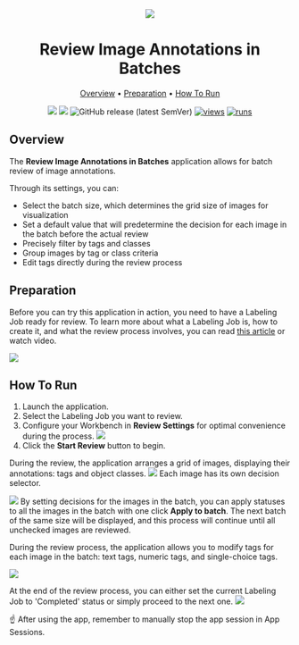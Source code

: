 <div align="center" markdown>

<img src="https://github.com/user-attachments/assets/99da5427-fe7c-4d5d-a33e-94592b8933b3"/>

# Review Image Annotations in Batches

<p align="center">
  <a href="#Overview">Overview</a> •
  <a href="#Preparation">Preparation</a> •
  <a href="#How-To-Run">How To Run</a>
</p>

[![](https://img.shields.io/badge/supervisely-ecosystem-brightgreen)](https://ecosystem.supervisely.com/apps/supervisely-ecosystem/review-image-annotations-in-batches)
[![](https://img.shields.io/badge/slack-chat-green.svg?logo=slack)](https://supervisely.com/slack)
![GitHub release (latest SemVer)](https://img.shields.io/github/v/release/supervisely-ecosystem/review-image-annotations-in-batches)
[![views](https://app.supervisely.com/img/badges/views/supervisely-ecosystem/review-image-annotations-in-batches.png)](https://supervisely.com)
[![runs](https://app.supervisely.com/img/badges/runs/supervisely-ecosystem/review-image-annotations-in-batches.png)](https://supervisely.com)

</div>

## Overview

The **Review Image Annotations in Batches** application allows for batch review of image annotations.

Through its settings, you can:

- Select the batch size, which determines the grid size of images for visualization
- Set a default value that will predetermine the decision for each image in the batch before the actual review
- Precisely filter by tags and classes
- Group images by tag or class criteria
- Edit tags directly during the review process

## Preparation

Before you can try this application in action, you need to have a Labeling Job ready for review.
To learn more about what a Labeling Job is, how to create it, and what the review process involves, you can read [this article](https://supervisely.com/blog/labeling-jobs/) or watch video.

<a data-key="sly-embeded-video-link" href="https://youtu.be/YwNHbvyZL7Q" data-video-code="YwNHbvyZL7Q">  
    <img src="https://github.com/user-attachments/assets/e1c26f0f-1d4f-463a-8401-5460bbaad946">
</a>

## How To Run

1. Launch the application.
2. Select the Labeling Job you want to review.
3. Configure your Workbench in **Review Settings** for optimal convenience during the process.
   ![](https://github.com/user-attachments/assets/206cc671-ed07-4355-b674-043e26f6a48d)
4. Click the **Start Review** button to begin.

During the review, the application arranges a grid of images, displaying their annotations: tags and object classes.
![](https://github.com/user-attachments/assets/0aeaf069-e95a-437f-bcae-db4ec2298612)
Each image has its own decision selector.

![](https://github.com/user-attachments/assets/6bc77763-89f2-4b3f-be17-4ae65afe7937)
By setting decisions for the images in the batch, you can apply statuses to all the images in the batch with one click **Apply to batch**.
The next batch of the same size will be displayed, and this process will continue until all unchecked images are reviewed.

During the review process, the application allows you to modify tags for each image in the batch: text tags, numeric tags, and single-choice tags.

![](https://github.com/user-attachments/assets/27b13e2a-1770-45dc-b4b9-037fc19cd17f)

At the end of the review process, you can either set the current Labeling Job to 'Completed' status or simply proceed to the next one.
![](https://github.com/user-attachments/assets/83b8dbda-6cab-456c-9c77-b413f1973b66)

☝️ After using the app, remember to manually stop the app session in App Sessions.
